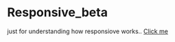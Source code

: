 # Responsive_beta
just for understanding how responsiove works..
<a href= "https://bhushanthapa.github.io/Responsive_beta/">Click me </a>
